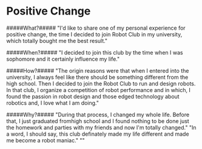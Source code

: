 Positive Change
===============

#####What?#####
"I'd like to share one of my personal experience for positive change, the time I decided to join Robot Club in my university, which totally bought me the best result."

#####When?#####
"I decided to join this club by the time when I was sophomore and it certainly influence my life."

#####How?#####
"The origin reasons were that when I entered into the university, I always feel like there should be something different from the high school. Then I decided to join the Robot Club to run and design robots. In that club, I organize a competition of robot performance and in which, I found the passion in robot design and those edged technology about robotics and, I love what I am doing."

#####Why?#####
"During that process, I changed my whole life. Before that, I just graduated fromhigh school and I found nothing to be done just the homework and parties with my friends and now I'm totally changed."
"In a word, I should say, this club definately made my life different and made me become a robot maniac."
""
